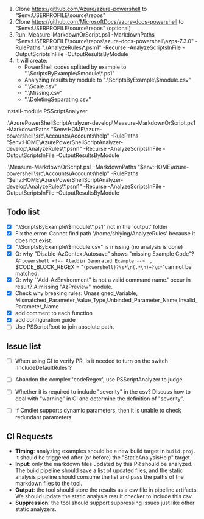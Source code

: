 1. Clone https://github.com/Azure/azure-powershell to "$env:USERPROFILE\source\repos"
2. Clone https://github.com/MicrosoftDocs/azure-docs-powershell to "$env:USERPROFILE\source\repos" (optional)
3. Run: Measure-MarkdownOrScript.ps1 -MarkdownPaths "$env:USERPROFILE\source\repos\azure-docs-powershell\azps-7.3.0" -RulePaths ".\AnalyzeRules\\*.psm1" -Recurse -AnalyzeScriptsInFile -OutputScriptsInFile -OutputResultsByModule
4. It will create:
    - PowerShell codes splitted by example to ".\ScriptsByExample\\$module\\*.ps1" 
    - Analyzing results by module to ".\ScriptsByExample\\$module.csv" 
    - ".\Scale.csv"
    - ".\Missing.csv"
    - ".\DeletingSeparating.csv"


install-module PSScriptAnalyzer

.\AzurePowerShellScriptAnalyzer-develop\Measure-MarkdownOrScript.ps1 -MarkdownPaths "$env:HOME\azure-powershell\src\Accounts\Accounts\help"  -RulePaths "$env:HOME\AzurePowerShellScriptAnalyzer-develop\AnalyzeRules\\*.psm1" -Recurse -AnalyzeScriptsInFile -OutputScriptsInFile -OutputResultsByModule

.\Measure-MarkdownOrScript.ps1 -MarkdownPaths "$env:HOME\azure-powershell\src\Accounts\Accounts\help"  -RulePaths "$env:HOME\AzurePowerShellScriptAnalyzer-develop\AnalyzeRules\\*.psm1" -Recurse -AnalyzeScriptsInFile -OutputScriptsInFile -OutputResultsByModule



## Todo list
- [x] ".\ScriptsByExample\\$module\\*.ps1" not in the 'output' folder
- [x] Fix the error: Cannot find path '/home/shiying/AnalyzeRules' because it does not exist.
- [x] ".\ScriptsByExample\\$module.csv" is missing (no analysis is done)
- [x] Q: why "Disable-AzContextAutosave" shows "missing Example Code"? A: ```powershell <!-- Aladdin Generated Example -->  ```, $CODE_BLOCK_REGEX = "``````(powershell)?\s*\n(.*\n)+?\s*``````"can not be matched.
- [x] Q: why '"Add-AzEnvironment" is not a valid command name.' occur in result? A:missing "AzPreview" module.
- [x] Check why breaking rules: Unassigned_Variable, Mismatched_Parameter_Value_Type,Unbinded_Parameter_Name,Invalid_Parameter_Name
- [x] add comment to each function
- [x] add configuration guide
- [ ] Use PSScriptRoot to join absolute path.

## Issue list
- [ ] When using CI to verify PR, is it needed to turn on the switch 'IncludeDefaultRules'?
- [ ] Abandon the complex 'codeRegex', use PSScriptAnalyzer to judge.
- [ ] Whether it is required to include "severity" in the csv? Discuss how to deal with "warning" in CI and determine the definition of "severity".
- [ ] If Cmdlet supports dynamic parameters, then it is unable to check redundant parameters.


## CI Requests
- **Timing**: analyzing examples  should be a new build target in `build.proj`. It should be triggered after (or before) the "StaticAnalysisHelp" target.
- **Input**: only the markdown files updated by this PR should be analyzed. 
The build pipeline should save a list of updated files, and the static analysis pipeline should consume the list and pass the paths of the markdown files to the tool.
- **Output**: the tool should store the results as a csv file in pipeline artifacts. We should update the static analysis result checker to include this csv.
- **Suppression**: the tool should support suppressing issues just like other static analyzers.